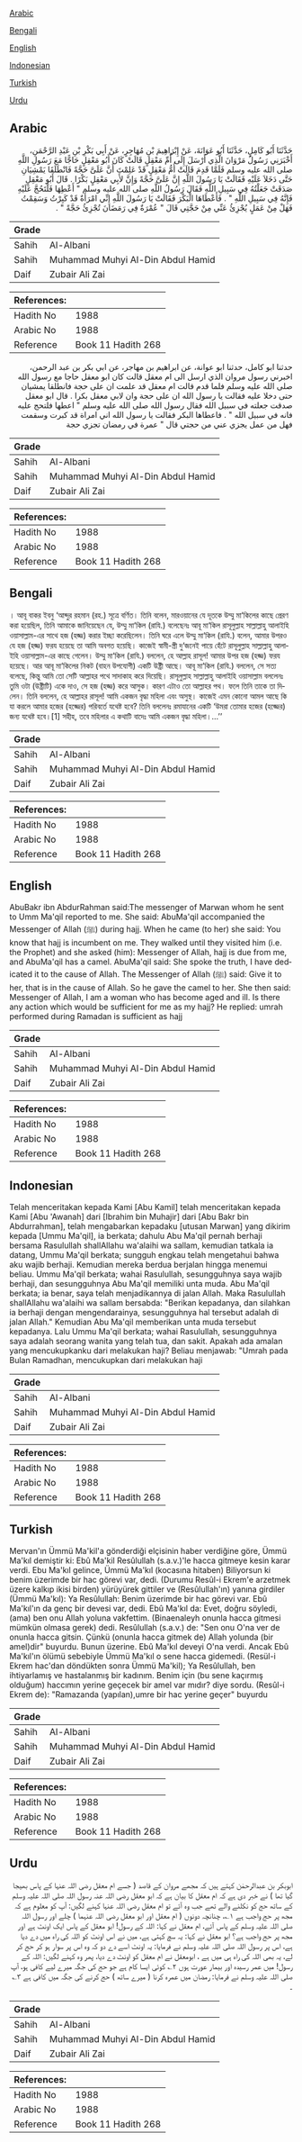 [Arabic](#arabic)

[Bengali](#bengali)

[English](#english)

[Indonesian](#indonesian)

[Turkish](#turkish)

[Urdu](#urdu)

## Arabic


<div dir="rtl" lang="ar" style={{fontSize:'larger',backgroundColor:'#f8f9fa',padding:20}}>
حَدَّثَنَا أَبُو كَامِلٍ، حَدَّثَنَا أَبُو عَوَانَةَ، عَنْ إِبْرَاهِيمَ بْنِ مُهَاجِرٍ، عَنْ أَبِي بَكْرِ بْنِ عَبْدِ الرَّحْمَنِ، أَخْبَرَنِي رَسُولُ مَرْوَانَ الَّذِي أَرْسَلَ إِلَى أُمِّ مَعْقِلٍ قَالَتْ كَانَ أَبُو مَعْقِلٍ حَاجًّا مَعَ رَسُولِ اللَّهِ صلى الله عليه وسلم فَلَمَّا قَدِمَ قَالَتْ أُمُّ مَعْقِلٍ قَدْ عَلِمْتَ أَنَّ عَلَىَّ حَجَّةً فَانْطَلَقَا يَمْشِيَانِ حَتَّى دَخَلاَ عَلَيْهِ فَقَالَتْ يَا رَسُولَ اللَّهِ إِنَّ عَلَىَّ حَجَّةً وَإِنَّ لأَبِي مَعْقِلٍ بَكْرًا ‏.‏ قَالَ أَبُو مَعْقِلٍ صَدَقَتْ جَعَلْتُهُ فِي سَبِيلِ اللَّهِ فَقَالَ رَسُولُ اللَّهِ صلى الله عليه وسلم ‏"‏ أَعْطِهَا فَلْتَحُجَّ عَلَيْهِ فَإِنَّهُ فِي سَبِيلِ اللَّهِ ‏"‏ ‏.‏ فَأَعْطَاهَا الْبَكْرَ فَقَالَتْ يَا رَسُولَ اللَّهِ إِنِّي امْرَأَةٌ قَدْ كَبِرْتُ وَسَقِمْتُ فَهَلْ مِنْ عَمَلٍ يُجْزِئُ عَنِّي مِنْ حَجَّتِي قَالَ ‏"‏ عُمْرَةٌ فِي رَمَضَانَ تُجْزِئُ حَجَّةً ‏"‏ ‏.‏
</div>
<div style={{backgroundColor:'#f8f9fa',padding:20, marginBottom: 10}}><table> <thead> <tr> <th>Grade</th> <th></th> </tr> </thead> <tbody> <tr><td>Sahih</td><td>Al-Albani</td></tr><tr><td>Sahih</td><td>Muhammad Muhyi Al-Din Abdul Hamid</td></tr><tr><td>Daif</td><td>Zubair Ali Zai</td></tr></tbody></table><table> <thead> <tr> <th>References:</th> <th></th> </tr> </thead> <tbody><tr><td>Hadith No</td><td>1988</td></tr><tr><td>Arabic No</td><td>1988</td></tr><tr><td>Reference</td><td>Book 11 Hadith 268</td></tr></tbody></table></div>


<div dir="rtl" lang="ar" style={{fontSize:'larger',backgroundColor:'#f8f9fa',padding:20}}>
حدثنا ابو كامل، حدثنا ابو عوانة، عن ابراهيم بن مهاجر، عن ابي بكر بن عبد الرحمن، اخبرني رسول مروان الذي ارسل الى ام معقل قالت كان ابو معقل حاجا مع رسول الله صلى الله عليه وسلم فلما قدم قالت ام معقل قد علمت ان على حجة فانطلقا يمشيان حتى دخلا عليه فقالت يا رسول الله ان على حجة وان لابي معقل بكرا . قال ابو معقل صدقت جعلته في سبيل الله فقال رسول الله صلى الله عليه وسلم " اعطها فلتحج عليه فانه في سبيل الله " . فاعطاها البكر فقالت يا رسول الله اني امراة قد كبرت وسقمت فهل من عمل يجزي عني من حجتي قال " عمرة في رمضان تجزي حجة
</div>
<div style={{backgroundColor:'#f8f9fa',padding:20, marginBottom: 10}}><table> <thead> <tr> <th>Grade</th> <th></th> </tr> </thead> <tbody> <tr><td>Sahih</td><td>Al-Albani</td></tr><tr><td>Sahih</td><td>Muhammad Muhyi Al-Din Abdul Hamid</td></tr><tr><td>Daif</td><td>Zubair Ali Zai</td></tr></tbody></table><table> <thead> <tr> <th>References:</th> <th></th> </tr> </thead> <tbody><tr><td>Hadith No</td><td>1988</td></tr><tr><td>Arabic No</td><td>1988</td></tr><tr><td>Reference</td><td>Book 11 Hadith 268</td></tr></tbody></table></div>

## Bengali


<div dir="ltr" lang="bn" style={{fontSize:'larger',backgroundColor:'#f8f9fa',padding:20}}>
। আবূ বাকর ইবনু ‘আব্দুর রহমান (রহ.) সূত্রে বর্ণিত। তিনি বলেন, মারওয়ানের যে দূতকে উম্মু মা‘কিলের কাছে প্রেরণ করা হয়েছিল, তিনি আমাকে জানিয়েছেন যে, উম্মু মা‘কিল (রাযি.) বলেছেনঃ আবূ মা‘কিল রাসূলুল্লাহ সাল্লাল্লাহু আলাইহি ওয়াসাল্লাম-এর সাথে হজ (হজ্জ) করার ইচ্ছা করেছিলেন। তিনি ঘরে এলে উম্মু মা‘কিল (রাযি.) বলেন, আমার উপরও যে হজ (হজ্জ) ফরয হয়েছে তা আমি অবগত হয়েছি। কাজেই স্বামী-স্ত্রী দু‘জনেই পায়ে হেঁটে রাসূলুল্লাহ সাল্লাল্লাহু আলাইহি ওয়াসাল্লাম-এর কাছে গেলেন। উম্মু মা‘কিল (রাযি.) বললেন, হে আল্লাহ রাসূল! আমার উপর হজ (হজ্জ) ফরয হয়েছে। আর আবূ মা‘কিলের নিকট (বাহন উপযোগী) একটি উষ্ট্রী আছে। আবূ মা‘কিল (রাযি.) বললেন, সে সত্য বলেছে, কিন্তু আমি তো সেটি আল্লাহর পথে সাদাকাহ করে দিয়েছি। রাসূলুল্লাহ সাল্লাল্লাহু আলাইহি ওয়াসাল্লাম বললেনঃ তুমি ওটা (উষ্ট্রীটি) একে দাও, সে হজ (হজ্জ) করে আসুক। কারণ এটাও তো আল্লাহর পথ। ফলে তিনি তাকে তা দিলেন। তিনি বললেন, হে আল্লাহর রাসূল! আমি একজন বৃদ্ধা মহিলা এবং অসুস্থ। কাজেই এমন কোনো আমল আছে কি যা করলে আমার হজের (হজ্জের) পরিবর্তে যথেষ্ট হবে? তিনি বললেনঃ রমাযানের একটি ‘উমরা তোমার হজের (হজ্জের) জন্য যথেষ্ট হবে।[1] সহীহ, তবে মহিলার এ কথাটি বাদেঃ আমি একজন বৃদ্ধা মহিলা।...’’
</div>
<div style={{backgroundColor:'#f8f9fa',padding:20, marginBottom: 10}}><table> <thead> <tr> <th>Grade</th> <th></th> </tr> </thead> <tbody> <tr><td>Sahih</td><td>Al-Albani</td></tr><tr><td>Sahih</td><td>Muhammad Muhyi Al-Din Abdul Hamid</td></tr><tr><td>Daif</td><td>Zubair Ali Zai</td></tr></tbody></table><table> <thead> <tr> <th>References:</th> <th></th> </tr> </thead> <tbody><tr><td>Hadith No</td><td>1988</td></tr><tr><td>Arabic No</td><td>1988</td></tr><tr><td>Reference</td><td>Book 11 Hadith 268</td></tr></tbody></table></div>

## English


<div dir="ltr" lang="en" style={{fontSize:'larger',backgroundColor:'#f8f9fa',padding:20}}>
AbuBakr ibn AbdurRahman said:The messenger of Marwan whom he sent to Umm Ma'qil reported to me. She said: AbuMa'qil accompanied the Messenger of Allah (ﷺ) during hajj. When he came (to her) she said: You know that hajj is incumbent on me. They walked until they visited him (i.e. the Prophet) and she asked (him): Messenger of Allah, hajj is due from me, and AbuMa'qil has a camel. AbuMa'qil said: She spoke the truth, I have dedicated it to the cause of Allah. The Messenger of Allah (ﷺ) said: Give it to her, that is in the cause of Allah. So he gave the camel to her. She then said: Messenger of Allah, I am a woman who has become aged and ill. Is there any action which would be sufficient for me as my hajj? He replied: umrah performed during Ramadan is sufficient as hajj
</div>
<div style={{backgroundColor:'#f8f9fa',padding:20, marginBottom: 10}}><table> <thead> <tr> <th>Grade</th> <th></th> </tr> </thead> <tbody> <tr><td>Sahih</td><td>Al-Albani</td></tr><tr><td>Sahih</td><td>Muhammad Muhyi Al-Din Abdul Hamid</td></tr><tr><td>Daif</td><td>Zubair Ali Zai</td></tr></tbody></table><table> <thead> <tr> <th>References:</th> <th></th> </tr> </thead> <tbody><tr><td>Hadith No</td><td>1988</td></tr><tr><td>Arabic No</td><td>1988</td></tr><tr><td>Reference</td><td>Book 11 Hadith 268</td></tr></tbody></table></div>

## Indonesian


<div dir="ltr" lang="id" style={{fontSize:'larger',backgroundColor:'#f8f9fa',padding:20}}>
Telah menceritakan kepada Kami [Abu Kamil] telah menceritakan kepada Kami [Abu 'Awanah] dari [Ibrahim bin Muhajir] dari [Abu Bakr bin Abdurrahman], telah mengabarkan kepadaku [utusan Marwan] yang dikirim kepada [Ummu Ma'qil], ia berkata; dahulu Abu Ma'qil pernah berhaji bersama Rasulullah shallAllahu wa'alaihi wa sallam, kemudian tatkala ia datang, Ummu Ma'qil berkata; sungguh engkau telah mengetahui bahwa aku wajib berhaji. Kemudian mereka berdua berjalan hingga menemui beliau. Ummu Ma'qil berkata; wahai Rasulullah, sesungguhnya saya wajib berhaji, dan sesungguhnya Abu Ma'qil memiliki unta muda. Abu Ma'qil berkata; ia benar, saya telah menjadikannya di jalan Allah. Maka Rasulullah shallAllahu wa'alaihi wa sallam bersabda: "Berikan kepadanya, dan silahkan ia berhaji dengan mengendarainya, sesungguhnya hal tersebut adalah di jalan Allah." Kemudian Abu Ma'qil memberikan unta muda tersebut kepadanya. Lalu Ummu Ma'qil berkata; wahai Rasulullah, sesungguhnya saya adalah seorang wanita yang telah tua, dan sakit. Apakah ada amalan yang mencukupkanku dari melakukan haji? Beliau menjawab: "Umrah pada Bulan Ramadhan, mencukupkan dari melakukan haji
</div>
<div style={{backgroundColor:'#f8f9fa',padding:20, marginBottom: 10}}><table> <thead> <tr> <th>Grade</th> <th></th> </tr> </thead> <tbody> <tr><td>Sahih</td><td>Al-Albani</td></tr><tr><td>Sahih</td><td>Muhammad Muhyi Al-Din Abdul Hamid</td></tr><tr><td>Daif</td><td>Zubair Ali Zai</td></tr></tbody></table><table> <thead> <tr> <th>References:</th> <th></th> </tr> </thead> <tbody><tr><td>Hadith No</td><td>1988</td></tr><tr><td>Arabic No</td><td>1988</td></tr><tr><td>Reference</td><td>Book 11 Hadith 268</td></tr></tbody></table></div>

## Turkish


<div dir="ltr" lang="tr" style={{fontSize:'larger',backgroundColor:'#f8f9fa',padding:20}}>
Mervan'ın Ümmü Ma'kil'a gönderdiği elçisinin haber verdiğine göre, Ümmü Ma'kıl demiştir ki: Ebû Ma'kil Resûlullah (s.a.v.)'le hacca gitmeye kesin karar verdi. Ebu Ma'kıl gelince, Ümmü Ma'kıl (kocasına hitaben) Biliyorsun ki benim üzerimde bir hac görevi var, dedi. (Durumu Resûl-i Ekrem'e arzetmek üzere kalkıp ikisi birden) yürüyürek gittiler ve (Resûlullah'ın) yanına girdiler (Ümmü Ma'kıl): Ya Resûlullah: Benim üzerimde bir hac görevi var. Ebû Ma'kıl'ın da genç bir devesi var, dedi. Ebû Ma'kıl da: Evet, doğru söyledi, (ama) ben onu Allah yoluna vakfettim. (Binaenaleyh onunla hacca gitmesi mümkün olmasa gerek) dedi. Resûlullah (s.a.v.) de: "Sen onu O'na ver de onunla hacca gitsin. Çünkü (onunla hacca gitmek de) Allah yolunda (bir amel)dir" buyurdu. Bunun üzerine. Ebû Ma'kıl deveyi O'na verdi. Ancak Ebû Ma'kıl'ın ölümü sebebiyle Ümmü Ma'kıl o sene hacca gidemedi. (Resül-i Ekrem hac'dan döndükten sonra Ümmü Ma'kil); Ya Resûlullah, ben ihtiyarlamış ve hastalanmış bir kadınım. Benim için (bu sene kaçırmış olduğum) haccımın yerine geçecek bir amel var mıdır? diye sordu. (Resûl-i Ekrem de): "Ramazanda (yapılan),umre bir hac yerine geçer" buyurdu
</div>
<div style={{backgroundColor:'#f8f9fa',padding:20, marginBottom: 10}}><table> <thead> <tr> <th>Grade</th> <th></th> </tr> </thead> <tbody> <tr><td>Sahih</td><td>Al-Albani</td></tr><tr><td>Sahih</td><td>Muhammad Muhyi Al-Din Abdul Hamid</td></tr><tr><td>Daif</td><td>Zubair Ali Zai</td></tr></tbody></table><table> <thead> <tr> <th>References:</th> <th></th> </tr> </thead> <tbody><tr><td>Hadith No</td><td>1988</td></tr><tr><td>Arabic No</td><td>1988</td></tr><tr><td>Reference</td><td>Book 11 Hadith 268</td></tr></tbody></table></div>

## Urdu


<div dir="rtl" lang="ur" style={{fontSize:'larger',backgroundColor:'#f8f9fa',padding:20}}>
ابوبکر بن عبدالرحمٰن کہتے ہیں کہ مجھے مروان کے قاصد ( جسے ام معقل رضی اللہ عنہا کے پاس بھیجا گیا تھا ) نے خبر دی ہے کہ ام معقل کا بیان ہے کہ ابو معقل رضی اللہ عنہ رسول اللہ صلی اللہ علیہ وسلم کے ساتھ حج کو نکلنے والے تھے جب وہ آئے تو ام معقل رضی اللہ عنہا کہنے لگیں: آپ کو معلوم ہے کہ مجھ پر حج واجب ہے ۱؎، چنانچہ دونوں ( ام معقل اور ابو معقل رضی اللہ عنہما ) چلے اور رسول اللہ صلی اللہ علیہ وسلم کے پاس آئے، ام معقل نے کہا: اللہ کے رسول! ابو معقل کے پاس ایک اونٹ ہے اور مجھ پر حج واجب ہے؟ ابو معقل نے کہا: یہ سچ کہتی ہے، میں نے اس اونٹ کو اللہ کی راہ میں دے دیا ہے، اس پر رسول اللہ صلی اللہ علیہ وسلم نے فرمایا: یہ اونٹ اسے دے دو کہ وہ اس پر سوار ہو کر حج کر لے، یہ بھی اللہ کی راہ ہی میں ہے ، ابومعقل نے ام معقل کو اونٹ دے دیا، پھر وہ کہنے لگیں: اللہ کے رسول! میں عمر رسیدہ اور بیمار عورت ہوں ۲؎ کوئی ایسا کام ہے جو حج کی جگہ میرے لیے کافی ہو، آپ صلی اللہ علیہ وسلم نے فرمایا: رمضان میں عمرہ کرنا ( میرے ساتھ ) حج کرنے کی جگہ میں کافی ہے ۳؎ ۔
</div>
<div style={{backgroundColor:'#f8f9fa',padding:20, marginBottom: 10}}><table> <thead> <tr> <th>Grade</th> <th></th> </tr> </thead> <tbody> <tr><td>Sahih</td><td>Al-Albani</td></tr><tr><td>Sahih</td><td>Muhammad Muhyi Al-Din Abdul Hamid</td></tr><tr><td>Daif</td><td>Zubair Ali Zai</td></tr></tbody></table><table> <thead> <tr> <th>References:</th> <th></th> </tr> </thead> <tbody><tr><td>Hadith No</td><td>1988</td></tr><tr><td>Arabic No</td><td>1988</td></tr><tr><td>Reference</td><td>Book 11 Hadith 268</td></tr></tbody></table></div>